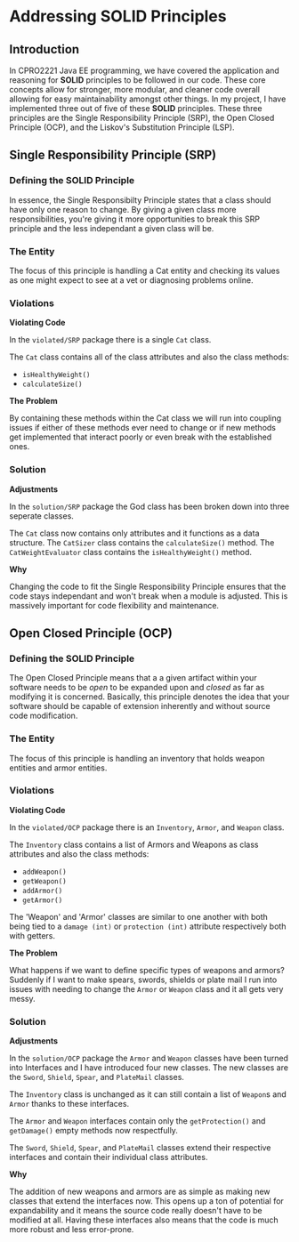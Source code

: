 # Addressing **SOLID** Principles

## Introduction

In CPRO2221 Java EE programming, we have covered the application and reasoning for **SOLID** principles to be followed in our code. 
These core concepts allow for stronger, more modular, and cleaner code overall allowing for easy maintainability amongst other things. 
In my project, I have implemented three out of five of these **SOLID** principles.
These three principles are the Single Responsibility Principle (SRP), the Open Closed Principle (OCP), and the Liskov's Substitution Principle (LSP).

## Single Responsibility Principle (SRP)

### Defining the SOLID Principle

In essence, the Single Responsibilty Principle states that a class should have only one reason to change.
By giving a given class more responsibilities, you're giving it more opportunities to break this SRP principle and the less independant a given class will be.

### The Entity

The focus of this principle is handling a Cat entity and checking its values as one might expect to see at a vet or diagnosing problems online.

### Violations

**Violating Code**

In the `violated/SRP` package there is a single `Cat` class.

The `Cat` class contains all of the class attributes and also the class methods:
  - `isHealthyWeight()`
  - `calculateSize()`

**The Problem**

By containing these methods within the Cat class we will run into coupling issues if either of these methods ever need to change or if new 
methods get implemented that interact poorly or even break with the established ones.

### Solution

**Adjustments**

In the `solution/SRP` package the God class has been broken down into three seperate classes.

The `Cat` class now contains only attributes and it functions as a data structure.
The `CatSizer` class contains the `calculateSize()` method.
The `CatWeightEvaluator` class contains the `isHealthyWeight()` method.

**Why**

Changing the code to fit the Single Responsibility Principle ensures that the code stays independant and won't break when a module is adjusted.
This is massively important for code flexibility and maintenance.

## Open Closed Principle (OCP)

### Defining the SOLID Principle

The Open Closed Principle means that a a given artifact within your software needs to be *open* to be expanded upon
and *closed* as far as modifying it is concerned. Basically, this principle denotes the idea that your software should be capable
of extension inherently and without source code modification.

### The Entity

The focus of this principle is handling an inventory that holds weapon entities and armor entities.

### Violations

**Violating Code**

In the `violated/OCP` package there is an `Inventory`, `Armor`, and `Weapon` class.

The `Inventory` class contains a list of Armors and Weapons as class attributes and also the class methods:
  - `addWeapon()`
  - `getWeapon()`
  - `addArmor()`
  - `getArmor()`

The 'Weapon' and 'Armor' classes are similar to one another with both being tied to a `damage (int)` or `protection (int)` attribute respectively both with getters.

**The Problem**

What happens if we want to define specific types of weapons and armors? Suddenly if I want to make spears, swords, shields or plate mail I run into issues with needing to change the `Armor` or `Weapon` class and it all gets very messy.

### Solution

**Adjustments**

In the `solution/OCP` package the `Armor` and `Weapon` classes have been turned into Interfaces and I have introduced four new classes.
The new classes are the `Sword`, `Shield`, `Spear`, and `PlateMail` classes.

The `Inventory` class is unchanged as it can still contain a list of `Weapon`s and `Armor` thanks to these interfaces.

The `Armor` and `Weapon` interfaces contain only the `getProtection()` and `getDamage()` empty methods now respectfully.

The `Sword`, `Shield`, `Spear`, and `PlateMail` classes extend their respective interfaces and contain their individual class attributes.

**Why**

The addition of new weapons and armors are as simple as making new classes that extend the interfaces now. This opens up
a ton of potential for expandability and it means the source code really doesn't have to be modified at all. Having these interfaces
also means that the code is much more robust and less error-prone.
